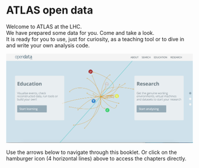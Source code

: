 # ATLAS open data

Welcome to ATLAS at the LHC.  
We have prepared some data for you.  Come and take a look.  
It is ready for you to use, just for curiosity, as a teaching tool or to dive in and write your own analysis code.  

![](openDataScreenShot.png)

Use the arrows below to navigate through this booklet.
Or click on the hamburger icon (4 horizontal lines) above to access the chapters directly.